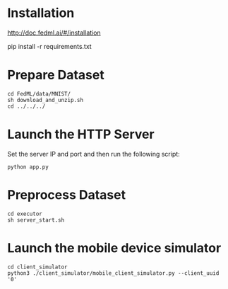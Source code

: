 # Installation
http://doc.fedml.ai/#/installation

pip install -r requirements.txt

# Prepare Dataset
```
cd FedML/data/MNIST/
sh download_and_unzip.sh
cd ../../../
```

# Launch the HTTP Server
Set the server IP and port and then run the following script:
```
python app.py
```

# Preprocess Dataset
```
cd executor
sh server_start.sh
```

# Launch the mobile device simulator
```
cd client_simulator
python3 ./client_simulator/mobile_client_simulator.py --client_uuid '0'
```